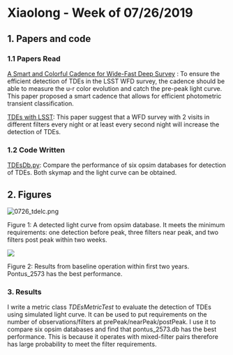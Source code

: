 # Xiaolong - Week of 07/26/2019

## 1. Papers and code

### 1.1 Papers Read

[A Smart and Colorful Cadence for Wide-Fast Deep Survey](https://arxiv.org/abs/1812.07036) : To ensure the efficient detection of TDEs in the LSST WFD survey, the cadence should be able to measure the u-r color evolution and catch the pre-peak light curve. This paper proposed a smart cadence that allows for efficient photometric transient classification. 

[TDEs with LSST](https://docushare.lsstcorp.org/docushare/dsweb/Get/Document-30574/bricman_tde_wfd.pdf):   This paper suggest that a WFD survey with 2 visits in different filters every night or at least every second night will increase the detection of TDEs. 

### 1.2 Code Written

[TDEsDb.py](https://nbviewer.jupyter.org/github/xiaolng/maf/blob/master/TDEsDb.ipynb): Compare the performance of six opsim databases for detection of TDEs.  Both skymap and the light curve can be obtained. 

## 2. Figures

![0726_tdelc.png](https://github.com/xiaolng/weekly_report/blob/master/imgs/0726_tdelc.png?raw=true)

Figure 1:  A detected light curve from opsim database.  It meets the minimum requirements: one detection before peak, three filters near peak, and two filters post peak within two weeks.



![](https://github.com/xiaolng/weekly_report/blob/master/imgs/0726_dbCompare.jpeg?raw=true)

Figure 2: Results from baseline operation within first two years. Pontus_2573 has the best performance.  

### 3. Results

I write a metric class *TDEsMetricTest* to evaluate the detection of TDEs using simulated light curve. It can be used to put requirements on the number of observations/filters at prePeak/nearPeak/postPeak. I use it to compare six opsim databases and find that pontus_2573.db has the best performance.  This is because it operates with mixed-filter pairs therefore  has large probability to meet the filter requirements.

